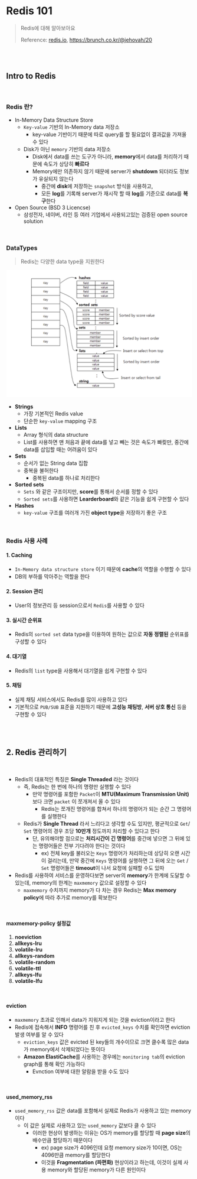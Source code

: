 # Redis 101

> Redis에 대해 알아보아요
>
> Reference: [redis.io](https://redis.io/topics/introduction), https://brunch.co.kr/@jehovah/20

<br>

<br>

## Intro to Redis

<br>

### Redis 란?

- In-Memory Data Structure Store
  - `Key-value` 기반의 In-Memory data 저장소
    - key-value 기반이기 때문에 따로 query를 할 필요없이 결과값을 가져올 수 있다
  - Disk가 아닌 `memory` 기반의 data 저장소
    - Disk에서 data를 쓰는 도구가 아니라, **memory**에서 data를 처리하기 때문에 속도가 상당히 **빠르다**
    - Memory에만 의존하지 않기 때문에 server가 **shutdown** 되더라도 정보가 유실되지 않는다
      - 중간에 **disk**에 저장하는 `snapshot` 방식을 사용하고,
      - 모든 **log**를 기록해 server가 재시작 할 때 **log**를 기준으로 data를 **복구**한다
- Open Source (BSD 3 Licencse)
  - 삼성전자, 네이버, 라인 등 여러 기업에서 사용되고있는 검증된 open source solution

<br>

### DataTypes

> Redis는 다양한 data type을 지원한다

![image-20201025214749253](../../images/image-20201025214749253.png)

- **Strings**
  - 가장 기본적인 Redis value
  - 단순한 `key-value` mapping 구조
- **Lists**
  - Array 형식의 data structure
  - List를 사용하면 맨 처음과 끝에 data를 넣고 빼는 것은 속도가 빠릦만, 중간에 data를 삽입할 때는 어려움이 있다
- **Sets**
  - 순서가 없는 String data 집합
  - 중복을 불허한다
    - 중복된 data를 하나로 처리한다
- **Sorted sets**
  - `Sets` 와 같은 구조이지만, **score**를 통해서 순서를 정할 수 있다
  - `Sorted sets`를 사용하면 **Learderboard**와 같은 기능을 쉽게 구현할 수 있다
- **Hashes**
  - `key-value` 구조를 여러개 가진 **object type**을 저장하기 좋은 구조

<br>

### Redis 사용 사례

#### 1. Caching

- `In-Memory data structure store`  이기 때문에 **cache**의 역할을 수행할 수 있다
- DB의 부하를 막아주는 역할을 한다

#### 2. Session 관리

- User의 정보관리 등 session으로서 `Redis`를 사용할 수 있다

#### 3. 실시간 순위표

- Redis의 `sorted set` data type을 이용하여 원하는 값으로 **자동 정렬된** 순위표를 구성할 수 있다

#### 4. 대기열

- Redis의 `list` type을 사용해서 대기열을 쉽게 구현할 수 있다

#### 5. 채팅

- 실제 채팅 서비스에서도 Redis를 많이 사용하고 있다
- 기본적으로 `PUB/SUB` 표준을 지원하기 때문에 **고성능 채팅방**, **서버 상호 통신** 등을 구현할 수 있다

<br>

<br>

## 2. Redis 관리하기

<br>

- Redis의 대표적인 특징은 **Single Threaded** 라는 것이다
  - 즉, Redis는 한 번에 하나의 명령만 실행할 수 있다
    - 만약 명령어를 포함한 `Packet`이 **MTU(Maximum Transmission Unit)** 보다 크면 `packet` 이 쪼개져서 올 수 있다
      - Redis는 쪼개진 명령어를 합쳐서 하나의 명령어가 되는 순간 그 명령어를 실행한다
  - Redis가 **Single Thread** 라서 느리다고 생각할 수도 있지만,  평균적으로 `Get`/ `Set`  명령어의 경우 초당 **10만개** 정도까지 처리할 수 있다고 한다
    - 단, 유의해야할 점으로는 **처리시간이 긴 명령어**를 중간에 넣으면 그 뒤에 있는 명령어들은 전부 기다려야 한다는 것이다
      - ex) 전체 key를 불러오는 `Keys` 명령어가 처리하는데 상당히 오랜 시간이 걸리는데, 만약 중간에 `Keys` 명령어를 실행하면 그 뒤에 오는 `Get` / `Set` 명령어들은 **timeout**이 나서 요청에 실패할 수도 있따
- Redis를 사용하여 서비스를 운영하다보면 server의 **memory**가 한계에 도달할 수 있는데, memory의 한계는 `maxmemory` 값으로 설정할 수 있다
  - `maxmemory` 수치까지 memory가 다 차는 경우 Redis는 **Max memory policy**에 따라 추가로 memory를 확보한다

<br>

#### maxmemory-policy 설정값

1. **noeviction**
2. **allkeys-lru**
3. **volatile-lru**
4. **allkeys-random**
5. **volatile-random**
6. **volatile-ttl**
7. **allkeys-lfu**
8. **volatile-lfu**

<br>

#### eviction

- `maxmemory` 초과로 인해서 data가 지워지게 되는 것을 eviction이라고 한다
- Redis에 접속해서 **INFO** 명령어를 친 후 `evicted_keys` 수치를 확인하면 eviction 발생 여부를 알 수 있다
  - `eviction_keys` 값은 evicted 된 key들의 개수이므로 크면 클수록 많은 data가 memory에서 삭제되었다는 뜻이다
  - **Amazon ElastiCache**를 사용하는 경우에는 `monitoring tab`의 eviction graph를 통해 확인 가능하다
    - Evnction 여부에 대한 알람을 받을 수도 있다

<br>

#### used_memory_rss

- `used_memory_rss` 값은 data를 포함해서 실제로 Redis가 사용하고 있는 memory이다
  - 이 값은 실제로 사용하고 있는 `used_memory` 값보다 클 수 있다
    - 이러한 현상이 발생하는 이유는 OS가 memory를 할당할 때 **page size**의 배수만큼 할당하기 때문이다
      - ex) page size가 4096인데 요청 memory size가 10이면, OS는 4096만큼 memory를 할당한다
      - 이것을 **Fragmentation (파편화)** 현상이라고 하는데, 이것이 실제 사용 memory와 할당된 memory가 다른 원인이다

